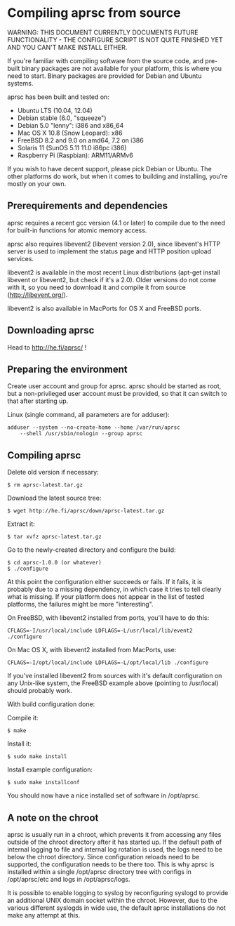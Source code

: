 
Compiling aprsc from source
===========================

WARNING: THIS DOCUMENT CURRENTLY DOCUMENTS FUTURE FUNCTIONALITY - THE
CONFIGURE SCRIPT IS NOT QUITE FINISHED YET AND YOU CAN'T MAKE INSTALL
EITHER.

If you're familiar with compiling software from the source code, and
pre-built binary packages are not available for your platform, this is where
you need to start.  Binary packages are provided for Debian and Ubuntu
systems.

aprsc has been built and tested on:

* Ubuntu LTS (10.04, 12.04)
* Debian stable (6.0, "squeeze")
* Debian 5.0 "lenny": i386 and x86_64
* Mac OS X 10.8 (Snow Leopard): x86
* FreeBSD 8.2 and 9.0 on amd64, 7.2 on i386
* Solaris 11 (SunOS 5.11 11.0 i86pc i386)
* Raspberry Pi (Raspbian): ARM11/ARMv6

If you wish to have decent support, please pick Debian or Ubuntu. The other
platforms do work, but when it comes to building and installing, you're
mostly on your own.


Prerequirements and dependencies
-----------------------------------

aprsc requires a recent gcc version (4.1 or later) to compile due to the
need for built-in functions for atomic memory access.

aprsc also requires libevent2 (libevent version 2.0), since libevent's HTTP
server is used to implement the status page and HTTP position upload
services.

libevent2 is available in the most recent Linux distributions (apt-get install
libevent or libevent2, but check if it's a 2.0).  Older versions do not come
with it, so you need to download it and compile it from source
(http://libevent.org/).

libevent2 is also available in MacPorts for OS X and FreeBSD ports.


Downloading aprsc
--------------------

Head to http://he.fi/aprsc/ !


Preparing the environment
----------------------------

Create user account and group for aprsc. aprsc should be started as root,
but a non-privileged user account must be provided, so that it can switch to
that after starting up.

Linux (single command, all parameters are for adduser):

    adduser --system --no-create-home --home /var/run/aprsc
        --shell /usr/sbin/nologin --group aprsc


Compiling aprsc
------------------

Delete old version if necessary:

    $ rm aprsc-latest.tar.gz
    
Download the latest source tree:

    $ wget http://he.fi/aprsc/down/aprsc-latest.tar.gz
    
Extract it:

    $ tar xvfz aprsc-latest.tar.gz
    
Go to the newly-created directory and configure the build:

    $ cd aprsc-1.0.0 (or whatever)
    $ ./configure

At this point the configuration either succeeds or fails. If it fails, it is
probably due to a missing dependency, in which case it tries to tell clearly
what is missing.  If your platform does not appear in the list of tested
platforms, the failures might be more "interesting".

On FreeBSD, with libevent2 installed from ports, you'll have to do this:

    CFLAGS=-I/usr/local/include LDFLAGS=-L/usr/local/lib/event2 ./configure

On Mac OS X, with libevent2 installed from MacPorts, use:

    CFLAGS=-I/opt/local/include LDFLAGS=-L/opt/local/lib ./configure

If you've installed libevent2 from sources with it's default configuration
on any Unix-like system, the FreeBSD example above (pointing to /usr/local)
should probably work.

With build configuration done:

Compile it:

    $ make
    
Install it:

    $ sudo make install
    
Install example configuration:

    $ sudo make installconf

You should now have a nice installed set of software in /opt/aprsc.


A note on the chroot
-----------------------

aprsc is usually run in a  chroot, which prevents it from accessing any
files outside of the chroot directory after it has started up.  If the
default path of internal logging to file and internal log rotation is used,
the logs need to be below the chroot directory.  Since configuration reloads
need to be supported, the configuration needs to be there too.  This is why
aprsc is installed within a single /opt/aprsc directory tree with configs in
/opt/aprsc/etc and logs in /opt/aprsc/logs.

It is possible to enable logging to syslog by reconfiguring syslogd to
provide an additional UNIX domain socket within the chroot.  However, due to
the various different syslogds in wide use, the default aprsc installations
do not make any attempt at this.


